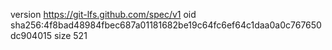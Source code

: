 version https://git-lfs.github.com/spec/v1
oid sha256:4f8bad48984fbec687a01181682be19c64fc6ef64c1daa0a0c767650dc904015
size 521

